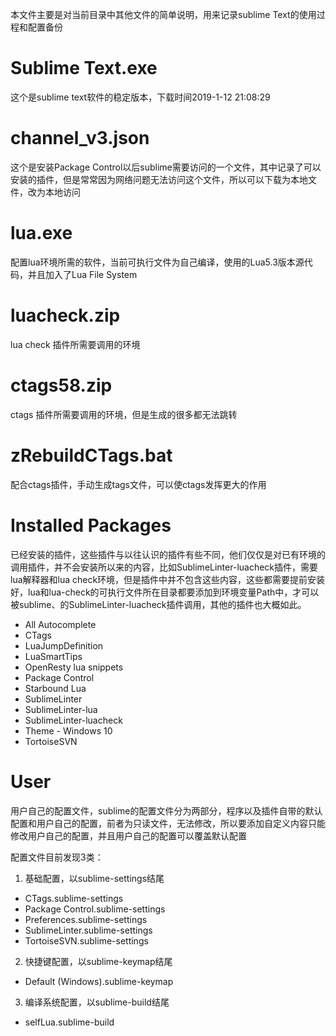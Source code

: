 本文件主要是对当前目录中其他文件的简单说明，用来记录sublime Text的使用过程和配置备份

# Sublime Text.exe

这个是sublime text软件的稳定版本，下载时间2019-1-12 21:08:29

# channel_v3.json

这个是安装Package Control以后sublime需要访问的一个文件，其中记录了可以安装的插件，但是常常因为网络问题无法访问这个文件，所以可以下载为本地文件，改为本地访问

# lua.exe

配置lua环境所需的软件，当前可执行文件为自己编译，使用的Lua5.3版本源代码，并且加入了Lua File System

# luacheck.zip

lua check 插件所需要调用的环境

# ctags58.zip

ctags 插件所需要调用的环境，但是生成的很多都无法跳转

# zRebuildCTags.bat

配合ctags插件，手动生成tags文件，可以使ctags发挥更大的作用

# Installed Packages

已经安装的插件，这些插件与以往认识的插件有些不同，他们仅仅是对已有环境的调用插件，并不会安装所以来的内容，比如SublimeLinter-luacheck插件，需要lua解释器和lua check环境，但是插件中并不包含这些内容，这些都需要提前安装好，lua和lua-check的可执行文件所在目录都要添加到环境变量Path中，才可以被sublime、的SublimeLinter-luacheck插件调用，其他的插件也大概如此。

- All Autocomplete
- CTags
- LuaJumpDefinition
- LuaSmartTips
- OpenResty lua snippets
- Package Control
- Starbound Lua
- SublimeLinter
- SublimeLinter-lua
- SublimeLinter-luacheck
- Theme - Windows 10
- TortoiseSVN

# User

用户自己的配置文件，sublime的配置文件分为两部分，程序以及插件自带的默认配置和用户自己的配置，前者为只读文件，无法修改，所以要添加自定义内容只能修改用户自己的配置，并且用户自己的配置可以覆盖默认配置

配置文件目前发现3类：

1. 基础配置，以sublime-settings结尾
 - CTags.sublime-settings
 - Package Control.sublime-settings
 - Preferences.sublime-settings
 - SublimeLinter.sublime-settings
 - TortoiseSVN.sublime-settings

2. 快捷键配置，以sublime-keymap结尾
 - Default (Windows).sublime-keymap

3. 编译系统配置，以sublime-build结尾
 - selfLua.sublime-build
